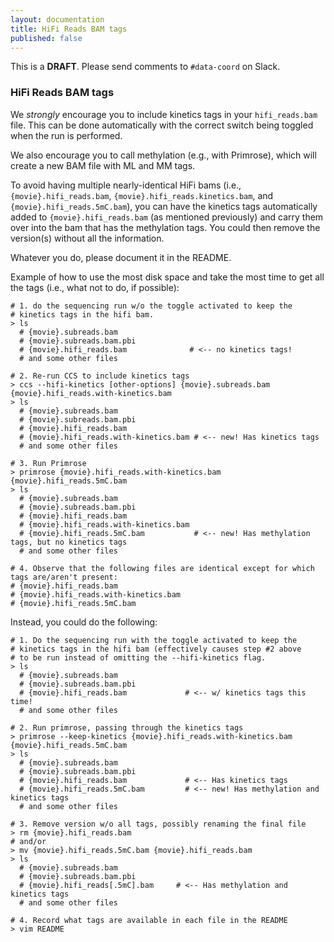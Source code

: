 ```yaml
---
layout: documentation
title: HiFi Reads BAM tags
published: false
---
```


<!--
NOTE: For testing, set `published:` to `true`. Leave it set to `false` when
      committing changes until we're ready to launch this page.
-->

This is a **DRAFT**. Please send comments to `#data-coord` on Slack.

### HiFi Reads BAM tags

We _strongly_ encourage you to include kinetics tags in your `hifi_reads.bam`
file. This can be done automatically with the correct switch being toggled when
the run is performed.

We also encourage you to call methylation (e.g., with
Primrose), which will create a new BAM file with ML and MM tags.

To avoid
having multiple nearly-identical HiFi bams (i.e., `{movie}.hifi_reads.bam`,
`{movie}.hifi_reads.kinetics.bam`, and `{movie}.hifi_reads.5mC.bam`), you can
have the kinetics tags automatically added to `{movie}.hifi_reads.bam` (as
mentioned previously) and carry them over into the bam that has the
methylation tags. You could then remove the version(s) without all the
information.

Whatever you do, please document it in the README.

Example of how to use the most disk space and take the most time to get all
the tags (i.e., what not to do, if possible):
```shell
# 1. do the sequencing run w/o the toggle activated to keep the
# kinetics tags in the hifi bam.
> ls
  # {movie}.subreads.bam
  # {movie}.subreads.bam.pbi
  # {movie}.hifi_reads.bam              # <-- no kinetics tags!
  # and some other files

# 2. Re-run CCS to include kinetics tags
> ccs --hifi-kinetics [other-options] {movie}.subreads.bam {movie}.hifi_reads.with-kinetics.bam
> ls
  # {movie}.subreads.bam
  # {movie}.subreads.bam.pbi
  # {movie}.hifi_reads.bam
  # {movie}.hifi_reads.with-kinetics.bam # <-- new! Has kinetics tags
  # and some other files

# 3. Run Primrose
> primrose {movie}.hifi_reads.with-kinetics.bam {movie}.hifi_reads.5mC.bam
> ls
  # {movie}.subreads.bam
  # {movie}.subreads.bam.pbi
  # {movie}.hifi_reads.bam
  # {movie}.hifi_reads.with-kinetics.bam
  # {movie}.hifi_reads.5mC.bam           # <-- new! Has methylation tags, but no kinetics tags
  # and some other files

# 4. Observe that the following files are identical except for which tags are/aren't present:
# {movie}.hifi_reads.bam
# {movie}.hifi_reads.with-kinetics.bam
# {movie}.hifi_reads.5mC.bam
```
Instead, you could do the following:
```shell
# 1. Do the sequencing run with the toggle activated to keep the
# kinetics tags in the hifi bam (effectively causes step #2 above
# to be run instead of omitting the --hifi-kinetics flag.
> ls
  # {movie}.subreads.bam
  # {movie}.subreads.bam.pbi
  # {movie}.hifi_reads.bam             # <-- w/ kinetics tags this time!
  # and some other files

# 2. Run primrose, passing through the kinetics tags
> primrose --keep-kinetics {movie}.hifi_reads.with-kinetics.bam {movie}.hifi_reads.5mC.bam
> ls
  # {movie}.subreads.bam
  # {movie}.subreads.bam.pbi
  # {movie}.hifi_reads.bam             # <-- Has kinetics tags
  # {movie}.hifi_reads.5mC.bam         # <-- new! Has methylation and kinetics tags
  # and some other files

# 3. Remove version w/o all tags, possibly renaming the final file
> rm {movie}.hifi_reads.bam
# and/or
> mv {movie}.hifi_reads.5mC.bam {movie}.hifi_reads.bam
> ls
  # {movie}.subreads.bam
  # {movie}.subreads.bam.pbi
  # {movie}.hifi_reads[.5mC].bam     # <-- Has methylation and kinetics tags
  # and some other files

# 4. Record what tags are available in each file in the README
> vim README
```
